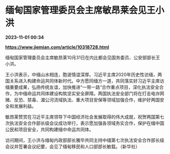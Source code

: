 # 缅甸国家管理委员会主席敏昂莱会见王小洪

**2023-11-01 00:34**

**https://www.jiemian.com/article/10318728.html**

缅甸国家管理委员会主席敏昂莱10月31日在内比都会见国务委员、公安部部长王小洪。

王小洪表示，中缅山水相连，胞波情谊深厚。习近平主席2020年历史性访缅，两国关系进入构建命运共同体新时代。中方愿同缅方一道，共同落实好习近平主席访缅重要成果，弘扬传统友谊，加快推进“一带一路”合作重点项目，深化执法安全合作，为中缅命运共同体建设构筑坚实安全屏障。两国执法安全部门将在打击电诈网赌、反恐、禁毒、湄公河流域执法、重大项目安保等领域加强合作，维护好两国安全和发展利益。

敏昂莱赞赏在习近平主席领导下中国经济社会发展取得的伟大成就，祝贺两国第七次执法安全合作部长级会议成功举行，表示愿加强各领域务实合作，保护在缅中国公民和项目安全，共同构建缅中命运共同体。

访问期间，王小洪与缅甸内政部部长雅毕共同主持中缅第七次执法安全合作部长级会议并签署会议纪要，会见了缅甸移民和人口部部长敏载。（新华社）
